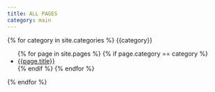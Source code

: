 ```yaml
---
title: ALL PAGES
category: main
---
```


{% for category in site.categories %}
    {{category}}
    <ul>
    {% for page in site.pages %}
    {% if page.category == category %}
    <li><a href="{{page.url}}">{{page.title}}</a></li>
    {% endif %}
    {% endfor %}
    </ul>
{% endfor %}
